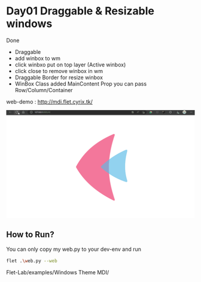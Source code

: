 # Day01 Draggable & Resizable windows

Done
- Draggable 
- add winbox to wm
- click winbxo put on top layer (Active winbox)
- click close to remove winbox in wm 
- Draggable Border for resize winbox
- WinBox Class added MainContent Prop you can pass Row/Column/Container

web-demo : http://mdi.flet.cyrix.tk/

![MDI_DEMO](../asset/Day01-2.gif)


## How to Run?
You can only copy my web.py to your dev-env
and run
```bash
flet .\web.py --web
```

Flet-Lab/examples/Windows Theme MDI/